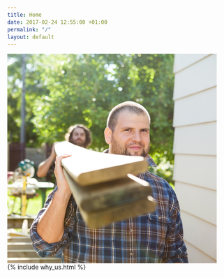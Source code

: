 ```yaml
---
title: Home
date: 2017-02-24 12:55:00 +01:00
permalink: "/"
layout: default
---
```


<div class="theme-page padding-bottom-70">
    <div class="row margin-top-70">
        <div class="column column-1-2 align-center re-preload">
            <div class="image-wrapper">
                <img src="/assets/images/samples/480x480/image_10.jpg" alt="" class="radius" style="display: block;">
            </div>
        </div>
        {% include why_us.html %}
    </div>
</div>